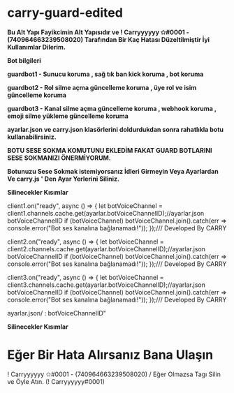 # carry-guard-edited

****Bu Alt Yapı Fayikcimin Alt Yapısıdır ve ! Carryyyyyy ✩#0001 - (740964663239508020) Tarafından Bir Kaç Hatası Düzeltilmiştir İyi Kullanımlar Dilerim.****

**Bot bilgileri**

**guardbot1 - Sunucu koruma , sağ tık ban kick koruma , bot koruma**

**guardbot2 - Rol silme açma güncelleme koruma , üye rol ve isim güncelleme koruma**

**guardbot3 - Kanal silme açma güncelleme koruma , webhook koruma , emoji silme yükleme güncelleme koruma**

**ayarlar.json ve carry.json klasörlerini doldurdukdan sonra rahatlıkla botu kullanabilirsiniz.**

**BOTU SESE SOKMA KOMUTUNU EKLEDİM FAKAT GUARD BOTLARINI SESE SOKMANIZI ÖNERMİYORUM.**

**Botunuzu Sese Sokmak istemiyorsanız İdleri Girmeyin Veya Ayarlardan Ve carry.js ' Den Ayar Yerlerini Siliniz.**



**Silinecekler Kısımlar**

client1.on("ready", async () => {
  let botVoiceChannel = client1.channels.cache.get(ayarlar.botVoiceChannelID);//ayarlar.json botVoiceChannelID
  if (botVoiceChannel) botVoiceChannel.join().catch(err => console.error("Bot ses kanalına bağlanamadı!"));
});/// Developed By CARRY

client2.on("ready", async () => {
  let botVoiceChannel = client2.channels.cache.get(ayarlar.botVoiceChannelID);//ayarlar.json botVoiceChannelID
  if (botVoiceChannel) botVoiceChannel.join().catch(err => console.error("Bot ses kanalına bağlanamadı!"));
});/// Developed By CARRY

client3.on("ready", async () => {
  let botVoiceChannel = client3.channels.cache.get(ayarlar.botVoiceChannelID);//ayarlar.json botVoiceChannelID
  if (botVoiceChannel) botVoiceChannel.join().catch(err => console.error("Bot ses kanalına bağlanamadı!"));
});/// Developed By CARRY

ayarlar.json/ : botVoiceChannelID"

**Silinecekler Kısımlar**


# Eğer Bir Hata Alırsanız Bana Ulaşın 
! Carryyyyyy ✩#0001 - (740964663239508020) / Eğer Olmazsa Tagı Silin ve Öyle Atın. (! Carryyyyyy#0001)

